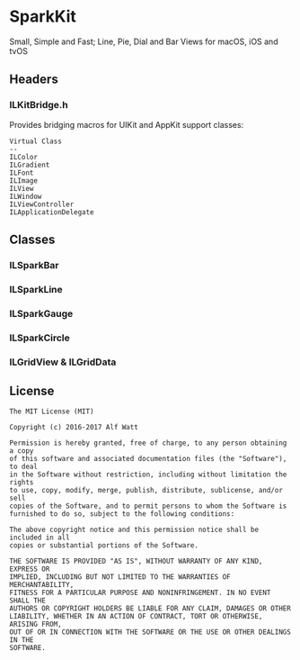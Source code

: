 
# SparkKit

Small, Simple and Fast; Line, Pie, Dial and Bar Views for macOS, iOS and tvOS

## Headers

### ILKitBridge.h

Provides bridging macros for UIKit and AppKit support classes:


    Virtual Class
    --
    ILColor
    ILGradient
    ILFont
    ILImage
    ILView
    ILWindow
    ILViewController
    ILApplicationDelegate

## Classes

### ILSparkBar



### ILSparkLine

### ILSparkGauge

### ILSparkCircle

### ILGridView &amp; ILGridData


## License

    The MIT License (MIT)

    Copyright (c) 2016-2017 Alf Watt

    Permission is hereby granted, free of charge, to any person obtaining a copy
    of this software and associated documentation files (the "Software"), to deal
    in the Software without restriction, including without limitation the rights
    to use, copy, modify, merge, publish, distribute, sublicense, and/or sell
    copies of the Software, and to permit persons to whom the Software is
    furnished to do so, subject to the following conditions:

    The above copyright notice and this permission notice shall be included in all
    copies or substantial portions of the Software.

    THE SOFTWARE IS PROVIDED "AS IS", WITHOUT WARRANTY OF ANY KIND, EXPRESS OR
    IMPLIED, INCLUDING BUT NOT LIMITED TO THE WARRANTIES OF MERCHANTABILITY,
    FITNESS FOR A PARTICULAR PURPOSE AND NONINFRINGEMENT. IN NO EVENT SHALL THE
    AUTHORS OR COPYRIGHT HOLDERS BE LIABLE FOR ANY CLAIM, DAMAGES OR OTHER
    LIABILITY, WHETHER IN AN ACTION OF CONTRACT, TORT OR OTHERWISE, ARISING FROM,
    OUT OF OR IN CONNECTION WITH THE SOFTWARE OR THE USE OR OTHER DEALINGS IN THE
    SOFTWARE.
